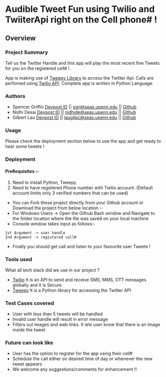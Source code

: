 # Audible Tweet Fun using Twilio and TwiiterApi right on the Cell phone# !
## Overview

### Project Summary
Tell us the Twitter Handle and this app will play the most recent five Tweets for you on the registered cell# !.  

App is making use of [Tweepy Library](https://www.tweepy.org/) to access the Twitter Api. Calls are perfomed using [Twilio API](https://www.twilio.com/docs/libraries/python).
Complete app is written in Python Language.

### Authors
-  Spencer Griffin [Devpost ID](https://devpost.com/sgriffin10) ||  [sgri@seas.upenn.edu](sgri@seas.upenn.edu) ||  [Github](https://github.com/sgriffin10/)
-  Nidhi Desai [Devpost ID](https://devpost.com/desainidhi99) ||  [nidhide@seas.upenn.edu](nidhide@seas.upenn.edu) ||  [Github](https://github.com/desainidhi99/)
-  Gilbert Lau [Devpost ID](https://devpost.com/laugilpc) ||  [laugilpc@seas.upenn.edu](laugilpc@seas.upenn.edu) ||  [Github](https://github.com/laugil627/)

### Usage
  Please check the deployment section below to use the app and get ready to hear some tweets !
  
### Deployment
 #### PreRequisites :-
1. Need to install Python, Tweepy 
2. Need to have regsitered Phone number with Twilio account. (Default account limits only 3 verified numbers that can be used)
- You can Fork these project directly from your Github account or  Download the project from below location :-
- For Windows Users -> Open the Github Bash window and Navigate to the folder location where the file was saved on your local machine
- Console window takes input as follows:-
 ```
 1st Argument -> user handle
 2nd Argument -> registered cell#
 ```
 - Finally you should get call and listen to your favourite user Tweets !
 
 ### Tools used
 What all tech stack did we use in our project ?
 - [Twilio](https://www.twilio.com/docs/libraries/python) It is an API to send and receive SMS, MMS, OTT messages globally and it is Secure.
 - [Tweepy](https://www.tweepy.org/) It is a Python library for accessing the Twitter API
 
 ### Test Cases covered
- User with less than 5 tweets will be handled
- Invalid user handle will result in error message
- Filters out images and web links. It lets user know that there is an Image inside the tweet
 
 ### Future can look like
 - User has the option to register for the app using their cell#
 - Schedule the call either on desired time of day or whenever the new tweet appears 
 - We welcome any suggestions/comments for enhancement !!






